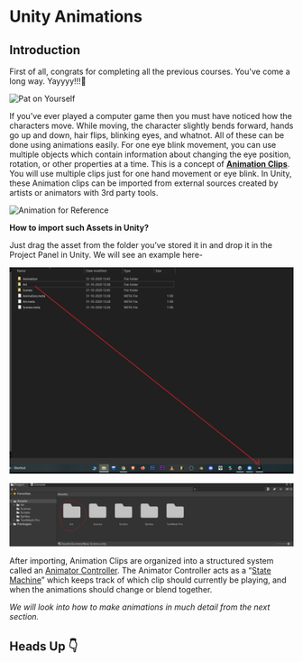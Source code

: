 # Unity Animations

## Introduction

First of all, congrats for completing all the previous courses. You've come a long way. Yayyyy!!!🤘

![Pat on Yourself](https://media.giphy.com/media/5bgXQi09KD8S7CGKBy/giphy.gif)

If you’ve ever played a computer game then you must have noticed how the characters move. While moving, the character slightly bends forward, hands go up and down, hair flips, blinking eyes, and whatnot. All of these can be done using animations easily. For one eye blink movement, you can use multiple objects which contain information about changing the eye position, rotation, or other properties at a time. This is a concept of **[Animation Clips](https://docs.unity3d.com/Manual/AnimationClips.html)**. You will use multiple clips just for one hand movement or eye blink. In Unity, these Animation clips can be imported from external sources created by artists or animators with 3rd party tools.

![Animation for Reference](https://media.giphy.com/media/3rgXBJLFo9QhVbeHwQ/giphy.gif)

**How to import such Assets in Unity?**
    
Just drag the asset from the folder you’ve stored it in and drop it in the Project Panel in Unity. We will see an example here-
    

![Drag and Drop](./Image/drag_drop.png)

    

![Folders](./Image/folder.png)

    

After importing, Animation Clips are organized into a structured system called an [Animator Controller](https://docs.unity3d.com/Manual/class-AnimatorController.html). The Animator Controller acts as a “[State Machine](https://docs.unity3d.com/Manual/AnimationStateMachines.html)” which keeps track of which clip should currently be playing, and when the animations should change or blend together.

*We will look into how to make animations in much detail from the next section.*

Heads Up 👇
---
